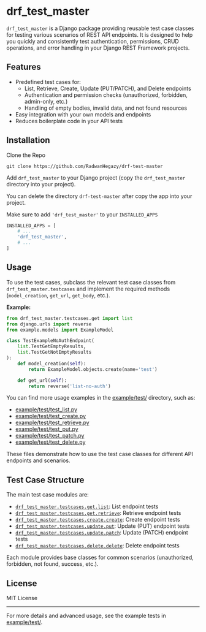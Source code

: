 # drf_test_master

`drf_test_master` is a Django package providing reusable test case classes for testing various scenarios of REST API endpoints. It is designed to help you quickly and consistently test authentication, permissions, CRUD operations, and error handling in your Django REST Framework projects.

## Features

- Predefined test cases for:
  - List, Retrieve, Create, Update (PUT/PATCH), and Delete endpoints
  - Authentication and permission checks (unauthorized, forbidden, admin-only, etc.)
  - Handling of empty bodies, invalid data, and not found resources
- Easy integration with your own models and endpoints
- Reduces boilerplate code in your API tests

## Installation
Clone the Repo 

```
git clone https://github.com/RadwanHegazy/drf-test-master
```

Add `drf_test_master` to your Django project (copy the `drf_test_master` directory into your project).

You can delete the directory `drf-test-master` after copy the app into your project.

Make sure to add `'drf_test_master'` to your `INSTALLED_APPS` 


```python
INSTALLED_APPS = [
    # ...
    'drf_test_master',
    # ...
]
```

## Usage

To use the test cases, subclass the relevant test case classes from `drf_test_master.testcases` and implement the required methods (`model_creation`, `get_url`, `get_body`, etc.).

**Example:**

```python
from drf_test_master.testcases.get import list
from django.urls import reverse
from example.models import ExampleModel

class TestExampleNoAuthEndpoint(
    list.TestGetEmptyResults,
    list.TestGetNotEmptyResults
):
    def model_creation(self):
        return ExampleModel.objects.create(name='test')

    def get_url(self):
        return reverse('list-no-auth')
```

You can find more usage examples in the [example/test/](example/test/) directory, such as:

- [example/test/test_list.py](example/test/test_list.py)
- [example/test/test_create.py](example/test/test_create.py)
- [example/test/test_retrieve.py](example/test/test_retrieve.py)
- [example/test/test_put.py](example/test/test_put.py)
- [example/test/test_patch.py](example/test/test_patch.py)
- [example/test/test_delete.py](example/test/test_delete.py)

These files demonstrate how to use the test case classes for different API endpoints and scenarios.

## Test Case Structure

The main test case modules are:

- [`drf_test_master.testcases.get.list`](drf_test_master/testcases/get/list.py): List endpoint tests
- [`drf_test_master.testcases.get.retrieve`](drf_test_master/testcases/get/retrieve.py): Retrieve endpoint tests
- [`drf_test_master.testcases.create.create`](drf_test_master/testcases/create/create.py): Create endpoint tests
- [`drf_test_master.testcases.update.put`](drf_test_master/testcases/update/put.py): Update (PUT) endpoint tests
- [`drf_test_master.testcases.update.patch`](drf_test_master/testcases/update/patch.py): Update (PATCH) endpoint tests
- [`drf_test_master.testcases.delete.delete`](drf_test_master/testcases/delete/delete.py): Delete endpoint tests

Each module provides base classes for common scenarios (unauthorized, forbidden, not found, success, etc.).

## License

MIT License

---

For more details and advanced usage, see the example tests in [example/test/](example/test/).
